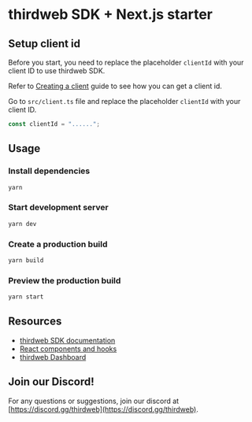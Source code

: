 # thirdweb SDK + Next.js starter

## Setup client id

Before you start, you need to replace the placeholder `clientId` with your client ID to use thirdweb SDK.

Refer to [Creating a client](https://portal.thirdweb.com/typescript/v5/client) guide to see how you can get a client id.

Go to `src/client.ts` file and replace the placeholder `clientId` with your client ID.

```ts
const clientId = "......";
```

## Usage

### Install dependencies

```bash
yarn
```

### Start development server

```bash
yarn dev
```

### Create a production build

```bash
yarn build
```

### Preview the production build

```bash
yarn start
```

## Resources

- [thirdweb SDK documentation](https://portal.thirdweb.com/typescript/v5)
- [React components and hooks](https://portal.thirdweb.com/typescript/v5/react)
- [thirdweb Dashboard](https://thirdweb.com/dashboard)

## Join our Discord!

For any questions or suggestions, join our discord at [https://discord.gg/thirdweb](https://discord.gg/thirdweb).
